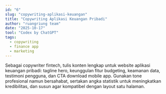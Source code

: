 ```yaml
---
id: "6"
slug: "copywriting-aplikasi-keuangan"
title: "Copywriting Aplikasi Keuangan Pribadi"
author: "ruangriung team"
date: "2025-10-17"
tool: "Codex by ChatGPT"
tags:
  - copywriting
  - finance app
  - marketing
---
```

Sebagai copywriter fintech, tulis konten lengkap untuk website aplikasi keuangan pribadi: tagline hero, keunggulan fitur budgeting, keamanan data, testimoni pengguna, dan CTA download mobile app. Gunakan tone profesional namun bersahabat, sertakan angka statistik untuk meningkatkan kredibilitas, dan susun agar kompatibel dengan layout satu halaman.
